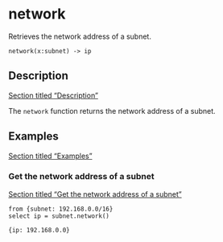 # network

Retrieves the network address of a subnet.

```tql
network(x:subnet) -> ip
```

## Description

[Section titled “Description”](#description)

The `network` function returns the network address of a subnet.

## Examples

[Section titled “Examples”](#examples)

### Get the network address of a subnet

[Section titled “Get the network address of a subnet”](#get-the-network-address-of-a-subnet)

```tql
from {subnet: 192.168.0.0/16}
select ip = subnet.network()
```

```tql
{ip: 192.168.0.0}
```